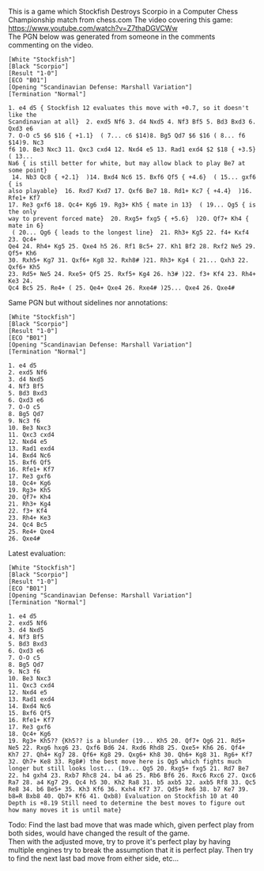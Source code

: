 This is a game which Stockfish Destroys Scorpio in a Computer Chess Championship match from chess.com
The video covering this game: https://www.youtube.com/watch?v=Z7thaDGVCWw  
The PGN below was generated from someone in the comments commenting on the video.

```
[White "Stockfish"]
[Black "Scorpio"]
[Result "1-0"]
[ECO "B01"]
[Opening "Scandinavian Defense: Marshall Variation"]
[Termination "Normal"]

1. e4 d5 { Stockfish 12 evaluates this move with +0.7, so it doesn't like the
Scandinavian at all}  2. exd5 Nf6 3. d4 Nxd5 4. Nf3 Bf5 5. Bd3 Bxd3 6. Qxd3 e6
7. O-O c5 $6 $16 { +1.1}  ( 7... c6 $14)8. Bg5 Qd7 $6 $16 ( 8... f6 $14)9. Nc3
f6 10. Be3 Nxc3 11. Qxc3 cxd4 12. Nxd4 e5 13. Rad1 exd4 $2 $18 { +3.5}  ( 13...
Na6 { is still better for white, but may allow black to play Be7 at some point}
 14. Nb3 Qc8 { +2.1}  )14. Bxd4 Nc6 15. Bxf6 Qf5 { +4.6}  ( 15... gxf6 { is
also playable}  16. Rxd7 Kxd7 17. Qxf6 Be7 18. Rd1+ Kc7 { +4.4}  )16. Rfe1+ Kf7
17. Re3 gxf6 18. Qc4+ Kg6 19. Rg3+ Kh5 { mate in 13}  ( 19... Qg5 { is the only
way to prevent forced mate}  20. Rxg5+ fxg5 { +5.6}  )20. Qf7+ Kh4 { mate in 6}
 ( 20... Qg6 { leads to the longest line}  21. Rh3+ Kg5 22. f4+ Kxf4 23. Qc4+
Qe4 24. Rh4+ Kg5 25. Qxe4 h5 26. Rf1 Bc5+ 27. Kh1 Bf2 28. Rxf2 Ne5 29. Qf5+ Kh6
30. Rxh5+ Kg7 31. Qxf6+ Kg8 32. Rxh8# )21. Rh3+ Kg4 ( 21... Qxh3 22. Qxf6+ Kh5
23. Rd5+ Ne5 24. Rxe5+ Qf5 25. Rxf5+ Kg4 26. h3# )22. f3+ Kf4 23. Rh4+ Ke3 24.
Qc4 Bc5 25. Re4+ ( 25. Qe4+ Qxe4 26. Rxe4# )25... Qxe4 26. Qxe4#
```

Same PGN but without sidelines nor annotations:

```
[White "Stockfish"]
[Black "Scorpio"]
[Result "1-0"]
[ECO "B01"]
[Opening "Scandinavian Defense: Marshall Variation"]
[Termination "Normal"]

1. e4 d5
2. exd5 Nf6
3. d4 Nxd5
4. Nf3 Bf5
5. Bd3 Bxd3
6. Qxd3 e6
7. O-O c5
8. Bg5 Qd7
9. Nc3 f6
10. Be3 Nxc3
11. Qxc3 cxd4
12. Nxd4 e5
13. Rad1 exd4
14. Bxd4 Nc6
15. Bxf6 Qf5
16. Rfe1+ Kf7
17. Re3 gxf6
18. Qc4+ Kg6
19. Rg3+ Kh5
20. Qf7+ Kh4
21. Rh3+ Kg4
22. f3+ Kf4
23. Rh4+ Ke3
24. Qc4 Bc5
25. Re4+ Qxe4
26. Qxe4#
```


Latest evaluation:
```
[White "Stockfish"]
[Black "Scorpio"]
[Result "1-0"]
[ECO "B01"]
[Opening "Scandinavian Defense: Marshall Variation"]
[Termination "Normal"]

1. e4 d5
2. exd5 Nf6
3. d4 Nxd5
4. Nf3 Bf5
5. Bd3 Bxd3
6. Qxd3 e6
7. O-O c5
8. Bg5 Qd7
9. Nc3 f6
10. Be3 Nxc3
11. Qxc3 cxd4
12. Nxd4 e5
13. Rad1 exd4
14. Bxd4 Nc6
15. Bxf6 Qf5
16. Rfe1+ Kf7
17. Re3 gxf6
18. Qc4+ Kg6
19. Rg3+ Kh5?? {Kh5?? is a blunder (19... Kh5 20. Qf7+ Qg6 21. Rd5+ Ne5 22. Rxg6 hxg6 23. Qxf6 Bd6 24. Rxd6 Rhd8 25. Qxe5+ Kh6 26. Qf4+ Kh7 27. Qh4+ Kg7 28. Qf6+ Kg8 29. Qxg6+ Kh8 30. Qh6+ Kg8 31. Rg6+ Kf7 32. Qh7+ Ke8 33. Rg8#) the best move here is Qg5 which fights much longer but still looks lost... (19... Qg5 20. Rxg5+ fxg5 21. Rd7 Be7 22. h4 gxh4 23. Rxb7 Rhc8 24. b4 a6 25. Rb6 Bf6 26. Rxc6 Rxc6 27. Qxc6 Ra7 28. a4 Kg7 29. Qc4 h5 30. Kh2 Ra8 31. b5 axb5 32. axb5 Rf8 33. Qc5 Re8 34. b6 Be5+ 35. Kh3 Kf6 36. Kxh4 Kf7 37. Qd5+ Re6 38. b7 Ke7 39. b8=R Bxb8 40. Qb7+ Kf6 41. Qxb8) Evaluation on Stockfish 10 at 40 Depth is +8.19 Still need to determine the best moves to figure out how many moves it is until mate}
```

Todo: Find the last bad move that was made which, given perfect play from both sides, would have changed the result of the game.  
Then with the adjusted move, try to prove it's perfect play by having multiple engines try to break the assumption that it is perfect play.
Then try to find the next last bad move from either side, etc...
